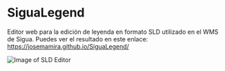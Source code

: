# SiguaLegend
Editor web para la edición de leyenda en formato SLD utilizado en el WMS de Sigua. Puedes ver el resultado en este enlace: https://josemamira.github.io/SiguaLegend/

![Image of SLD Editor](https://josemamira.github.io/SiguaLegend/images/editor_dptos.png)
